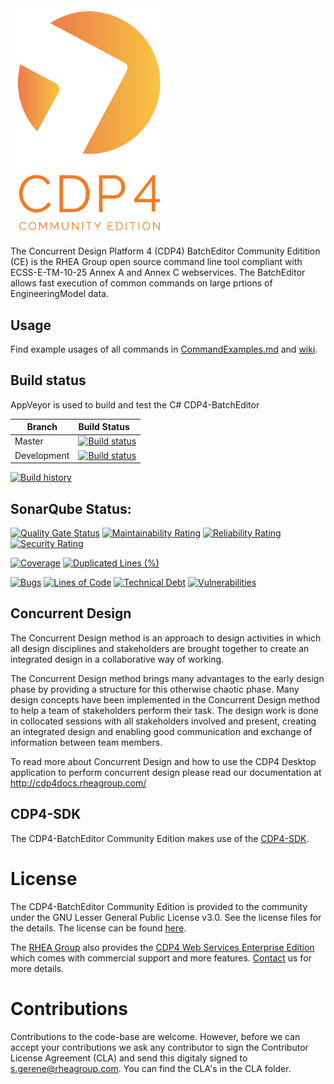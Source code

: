 <img src="https://github.com/RHEAGROUP/CDP4-IME-Community-Edition/raw/master/CDP-Community-Edition.png" width="250">

The Concurrent Design Platform 4 (CDP4) BatchEditor Community Editition (CE) is the RHEA Group open source command line tool compliant with ECSS-E-TM-10-25 Annex A and Annex C webservices. The BatchEditor allows fast execution of common commands on large prtions of EngineeringModel data.

## Usage

Find example usages of all commands in [CommandExamples.md](CommandExamples.md) and [wiki](https://github.com/RHEAGROUP/CDP4-BatchEditor-Community-Edition/wiki).

## Build status

AppVeyor is used to build and test the C# CDP4-BatchEditor

Branch | Build Status
------- | :------------
Master |  [![Build status](https://ci.appveyor.com/api/projects/status/1iv7brk6t7k3aeop/branch/master?svg=true)](https://ci.appveyor.com/project/rheagroup/cdp4-batcheditor-community-edition/branch/master)
Development |  [![Build status](https://ci.appveyor.com/api/projects/status/1iv7brk6t7k3aeop/branch/development?svg=true)](https://ci.appveyor.com/project/rheagroup/cdp4-batcheditor-community-edition/branch/development)

[![Build history](https://buildstats.info/appveyor/chart/rheagroup/cdp4-batcheditor-community-edition)](https://ci.appveyor.com/project/rheagroup/cdp4-batcheditor-community-edition)

## SonarQube Status:
[![Quality Gate Status](https://sonarcloud.io/api/project_badges/measure?project=RHEAGROUP_CDP4-BatchEditor-Community-Edition&metric=alert_status)](https://sonarcloud.io/dashboard?id=RHEAGROUP_CDP4-BatchEditor-Community-Edition)
[![Maintainability Rating](https://sonarcloud.io/api/project_badges/measure?project=RHEAGROUP_CDP4-BatchEditor-Community-Edition&metric=sqale_rating)](https://sonarcloud.io/dashboard?id=RHEAGROUP_CDP4-BatchEditor-Community-Edition)
[![Reliability Rating](https://sonarcloud.io/api/project_badges/measure?project=RHEAGROUP_CDP4-BatchEditor-Community-Edition&metric=reliability_rating)](https://sonarcloud.io/dashboard?id=RHEAGROUP_CDP4-BatchEditor-Community-Edition)
[![Security Rating](https://sonarcloud.io/api/project_badges/measure?project=RHEAGROUP_CDP4-BatchEditor-Community-Edition&metric=security_rating)](https://sonarcloud.io/dashboard?id=RHEAGROUP_CDP4-BatchEditor-Community-Edition)

[![Coverage](https://sonarcloud.io/api/project_badges/measure?project=RHEAGROUP_CDP4-BatchEditor-Community-Edition&metric=coverage)](https://sonarcloud.io/dashboard?id=RHEAGROUP_CDP4-BatchEditor-Community-Edition)
[![Duplicated Lines (%)](https://sonarcloud.io/api/project_badges/measure?project=RHEAGROUP_CDP4-BatchEditor-Community-Edition&metric=duplicated_lines_density)](https://sonarcloud.io/dashboard?id=RHEAGROUP_CDP4-BatchEditor-Community-Edition)

[![Bugs](https://sonarcloud.io/api/project_badges/measure?project=RHEAGROUP_CDP4-BatchEditor-Community-Edition&metric=bugs)](https://sonarcloud.io/dashboard?id=RHEAGROUP_CDP4-BatchEditor-Community-Edition)
[![Lines of Code](https://sonarcloud.io/api/project_badges/measure?project=RHEAGROUP_CDP4-BatchEditor-Community-Edition&metric=ncloc)](https://sonarcloud.io/dashboard?id=RHEAGROUP_CDP4-BatchEditor-Community-Edition)
[![Technical Debt](https://sonarcloud.io/api/project_badges/measure?project=RHEAGROUP_CDP4-BatchEditor-Community-Edition&metric=sqale_index)](https://sonarcloud.io/dashboard?id=RHEAGROUP_CDP4-BatchEditor-Community-Edition)
[![Vulnerabilities](https://sonarcloud.io/api/project_badges/measure?project=RHEAGROUP_CDP4-BatchEditor-Community-Edition&metric=vulnerabilities)](https://sonarcloud.io/dashboard?id=RHEAGROUP_CDP4-BatchEditor-Community-Edition)

## Concurrent Design

The Concurrent Design method is an approach to design activities in which all design disciplines and stakeholders are brought together to create an integrated design in a collaborative way of working.

The Concurrent Design method brings many advantages to the early design phase by providing a structure for this otherwise chaotic phase. Many design concepts have been implemented in the Concurrent Design method to help a team of stakeholders perform their task. The design work is done in collocated sessions with all stakeholders involved and present, creating an integrated design and enabling good communication and exchange of information between team members.

To read more about Concurrent Design and how to use the CDP4 Desktop application to perform concurrent design please read our documentation at http://cdp4docs.rheagroup.com/

## CDP4-SDK

The CDP4-BatchEditor Community Edition makes use of the [CDP4-SDK](http://sdk.cdp4.org/).

# License

The CDP4-BatchEditor Community Edition is provided to the community under the GNU Lesser General Public License v3.0. See the license files for the details. The license can be found [here](LICENSE).

The [RHEA Group](https://www.rheagroup.com) also provides the [CDP4 Web Services Enterprise Edition](https://github.com/RHEAGROUP/CDP4-WebServices-Community-Edition/wiki/CDP4-Web-Services-Enterprise-Edition) which comes with commercial support and more features. [Contact](https://www.rheagroup.com/contact) us for more details.

# Contributions

Contributions to the code-base are welcome. However, before we can accept your contributions we ask any contributor to sign the Contributor License Agreement (CLA) and send this digitaly signed to s.gerene@rheagroup.com. You can find the CLA's in the CLA folder.
